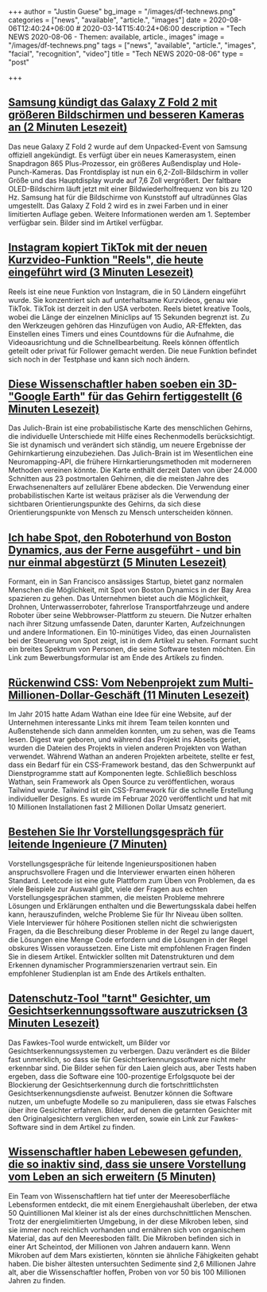 +++
author = "Justin Guese"
bg_image = "/images/df-technews.png"
categories = ["news", "available", "article.", "images"]
date = 2020-08-06T12:40:24+06:00 # 2020-03-14T15:40:24+06:00
description = "Tech NEWS 2020-08-06 - Themen: available, article., images"
image = "/images/df-technews.png"
tags = ["news", "available", "article.", "images", "facial", "recognition", "video"]
title = "Tech NEWS 2020-08-06"
type = "post"

+++

## [Samsung kündigt das Galaxy Z Fold 2 mit größeren Bildschirmen und besseren Kameras an (2 Minuten Lesezeit)](https://www.theverge.com/2020/8/5/21349537/samsung-galaxy-z-fold-2-specs-camera-screen-design?scrolla=5eb6d68b7fedc32c19ef33b4/1/01000173c33f6cd7-30906a2a-37fd-4a4f-85c0-8f0b52b6c370-000000/N0ODXRBKp70qaaaC1czcyu9axaw_ZAlERdG1XEUkVw8=153)

 Das neue Galaxy Z Fold 2 wurde auf dem Unpacked-Event von Samsung offiziell angekündigt. Es verfügt über ein neues Kamerasystem, einen Snapdragon 865 Plus-Prozessor, ein größeres Außendisplay und Hole-Punch-Kameras. Das Frontdisplay ist nun ein 6,2-Zoll-Bildschirm in voller Größe und das Hauptdisplay wurde auf 7,6 Zoll vergrößert. Der faltbare OLED-Bildschirm läuft jetzt mit einer Bildwiederholfrequenz von bis zu 120 Hz. Samsung hat für die Bildschirme von Kunststoff auf ultradünnes Glas umgestellt. Das Galaxy Z Fold 2 wird es in zwei Farben und in einer limitierten Auflage geben. Weitere Informationen werden am 1. September verfügbar sein. Bilder sind im Artikel verfügbar.

## [Instagram kopiert TikTok mit der neuen Kurzvideo-Funktion "Reels", die heute eingeführt wird (3 Minuten Lesezeit)](https://9to5mac.com/2020/08/05/instagram-clones-tiktok-with-new-short-form-reels-video-feature-launching-today//1/01000173c33f6cd7-30906a2a-37fd-4a4f-85c0-8f0b52b6c370-000000/XnuIMg9FVzT5JNbab8YRGLDDX8bbDvta2ubp020Gbf4=153)

 Reels ist eine neue Funktion von Instagram, die in 50 Ländern eingeführt wurde. Sie konzentriert sich auf unterhaltsame Kurzvideos, genau wie TikTok. TikTok ist derzeit in den USA verboten. Reels bietet kreative Tools, wobei die Länge der einzelnen Miniclips auf 15 Sekunden begrenzt ist. Zu den Werkzeugen gehören das Hinzufügen von Audio, AR-Effekten, das Einstellen eines Timers und eines Countdowns für die Aufnahme, die Videoausrichtung und die Schnellbearbeitung. Reels können öffentlich geteilt oder privat für Follower gemacht werden. Die neue Funktion befindet sich noch in der Testphase und kann sich noch ändern.

## [Diese Wissenschaftler haben soeben ein 3D-"Google Earth" für das Gehirn fertiggestellt (6 Minuten Lesezeit)](https://singularityhub.com/2020/08/05/these-scientists-just-completed-a-3d-google-earth-for-the-brain//1/01000173c33f6cd7-30906a2a-37fd-4a4f-85c0-8f0b52b6c370-000000/VR0sVTpFkf1Ok18QkpeKfOPdR28WMTytV0gut_z1h7E=153)

 Das Julich-Brain ist eine probabilistische Karte des menschlichen Gehirns, die individuelle Unterschiede mit Hilfe eines Rechenmodells berücksichtigt. Sie ist dynamisch und verändert sich ständig, um neuere Ergebnisse der Gehirnkartierung einzubeziehen. Das Julich-Brain ist im Wesentlichen eine Neuromapping-API, die frühere Hirnkartierungsmethoden mit moderneren Methoden vereinen könnte. Die Karte enthält derzeit Daten von über 24.000 Schnitten aus 23 postmortalen Gehirnen, die die meisten Jahre des Erwachsenenalters auf zellulärer Ebene abdecken. Die Verwendung einer probabilistischen Karte ist weitaus präziser als die Verwendung der sichtbaren Orientierungspunkte des Gehirns, da sich diese Orientierungspunkte von Mensch zu Mensch unterscheiden können.

## [Ich habe Spot, den Roboterhund von Boston Dynamics, aus der Ferne ausgeführt - und bin nur einmal abgestürzt (5 Minuten Lesezeit)](https://www.cnet.com/news/i-walked-the-boston-dynamics-spot-robot-dog-remotely-and-only-crashed-once-formant//1/01000173c33f6cd7-30906a2a-37fd-4a4f-85c0-8f0b52b6c370-000000/R66LogyjArblpN6nN5R0UfkmRvl2JdQsrn7vQCfOJSQ=153)

 Formant, ein in San Francisco ansässiges Startup, bietet ganz normalen Menschen die Möglichkeit, mit Spot von Boston Dynamics in der Bay Area spazieren zu gehen. Das Unternehmen bietet auch die Möglichkeit, Drohnen, Unterwasserroboter, fahrerlose Transportfahrzeuge und andere Roboter über seine Webbrowser-Plattform zu steuern. Die Nutzer erhalten nach ihrer Sitzung umfassende Daten, darunter Karten, Aufzeichnungen und andere Informationen. Ein 10-minütiges Video, das einen Journalisten bei der Steuerung von Spot zeigt, ist in dem Artikel zu sehen. Formant sucht ein breites Spektrum von Personen, die seine Software testen möchten. Ein Link zum Bewerbungsformular ist am Ende des Artikels zu finden.

## [Rückenwind CSS: Vom Nebenprojekt zum Multi-Millionen-Dollar-Geschäft (11 Minuten Lesezeit)](https://adamwathan.me/tailwindcss-from-side-project-byproduct-to-multi-mullion-dollar-business//1/01000173c33f6cd7-30906a2a-37fd-4a4f-85c0-8f0b52b6c370-000000/Am72lWboX5am01-i1x65UQ12Uj5hylin1h7E_0kTrZU=153)

 Im Jahr 2015 hatte Adam Wathan eine Idee für eine Website, auf der Unternehmen interessante Links mit ihrem Team teilen konnten und Außenstehende sich dann anmelden konnten, um zu sehen, was die Teams lesen. Digest war geboren, und während das Projekt ins Abseits geriet, wurden die Dateien des Projekts in vielen anderen Projekten von Wathan verwendet. Während Wathan an anderen Projekten arbeitete, stellte er fest, dass ein Bedarf für ein CSS-Framework bestand, das den Schwerpunkt auf Dienstprogramme statt auf Komponenten legte. Schließlich beschloss Wathan, sein Framework als Open Source zu veröffentlichen, woraus Tailwind wurde. Tailwind ist ein CSS-Framework für die schnelle Erstellung individueller Designs. Es wurde im Februar 2020 veröffentlicht und hat mit 10 Millionen Installationen fast 2 Millionen Dollar Umsatz generiert.

## [Bestehen Sie Ihr Vorstellungsgespräch für leitende Ingenieure (7 Minuten)](https://medium.com/@stevenheidel/passing-your-senior-engineering-coding-interview-5a6b30261f68/1/01000173c33f6cd7-30906a2a-37fd-4a4f-85c0-8f0b52b6c370-000000/1bEUf9LaXDN6macSt0CCM364zmSmgIBUkEffkU5fKdU=153)

 Vorstellungsgespräche für leitende Ingenieurspositionen haben anspruchsvollere Fragen und die Interviewer erwarten einen höheren Standard. Leetcode ist eine gute Plattform zum Üben von Problemen, da es viele Beispiele zur Auswahl gibt, viele der Fragen aus echten Vorstellungsgesprächen stammen, die meisten Probleme mehrere Lösungen und Erklärungen enthalten und die Bewertungsskala dabei helfen kann, herauszufinden, welche Probleme Sie für Ihr Niveau üben sollten. Viele Interviewer für höhere Positionen stellen nicht die schwierigsten Fragen, da die Beschreibung dieser Probleme in der Regel zu lange dauert, die Lösungen eine Menge Code erfordern und die Lösungen in der Regel obskures Wissen voraussetzen. Eine Liste mit empfohlenen Fragen finden Sie in diesem Artikel. Entwickler sollten mit Datenstrukturen und dem Erkennen dynamischer Programmierszenarien vertraut sein. Ein empfohlener Studienplan ist am Ende des Artikels enthalten.

## [Datenschutz-Tool "tarnt" Gesichter, um Gesichtserkennungssoftware auszutricksen (3 Minuten Lesezeit)](https://interestingengineering.com/privacy-tool-cloaks-faces-to-trick-facial-recognition-software/1/01000173c33f6cd7-30906a2a-37fd-4a4f-85c0-8f0b52b6c370-000000/dIj0HLWuHFoU2VmkPrdY5ZWblF9X2PDLmERJ63wV9dM=153)

 Das Fawkes-Tool wurde entwickelt, um Bilder vor Gesichtserkennungssystemen zu verbergen. Dazu verändert es die Bilder fast unmerklich, so dass sie für Gesichtserkennungssoftware nicht mehr erkennbar sind. Die Bilder sehen für den Laien gleich aus, aber Tests haben ergeben, dass die Software eine 100-prozentige Erfolgsquote bei der Blockierung der Gesichtserkennung durch die fortschrittlichsten Gesichtserkennungsdienste aufweist. Benutzer können die Software nutzen, um unbefugte Modelle so zu manipulieren, dass sie etwas Falsches über ihre Gesichter erfahren. Bilder, auf denen die getarnten Gesichter mit den Originalgesichtern verglichen werden, sowie ein Link zur Fawkes-Software sind in dem Artikel zu finden.

## [Wissenschaftler haben Lebewesen gefunden, die so inaktiv sind, dass sie unsere Vorstellung vom Leben an sich erweitern (5 Minuten)](https://www.vice.com/en_us/article/jgxavb/scientists-found-creatures-so-inactive-they-expanded-our-idea-of-life-itself/1/01000173c33f6cd7-30906a2a-37fd-4a4f-85c0-8f0b52b6c370-000000/rlNBanR22xO5V50i0c2oquvgANu7DmZvP6mo52Qg2i4=153)

 Ein Team von Wissenschaftlern hat tief unter der Meeresoberfläche Lebensformen entdeckt, die mit einem Energiehaushalt überleben, der etwa 50 Quintillionen Mal kleiner ist als der eines durchschnittlichen Menschen. Trotz der energielimitierten Umgebung, in der diese Mikroben leben, sind sie immer noch reichlich vorhanden und ernähren sich von organischem Material, das auf den Meeresboden fällt. Die Mikroben befinden sich in einer Art Scheintod, der Millionen von Jahren andauern kann. Wenn Mikroben auf dem Mars existierten, könnten sie ähnliche Fähigkeiten gehabt haben. Die bisher ältesten untersuchten Sedimente sind 2,6 Millionen Jahre alt, aber die Wissenschaftler hoffen, Proben von vor 50 bis 100 Millionen Jahren zu finden.

